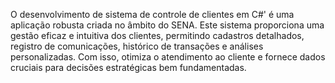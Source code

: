 O  desenvolvimento de sistema de controle de clientes em C#' é uma aplicação robusta criada no âmbito do SENA. Este sistema proporciona uma gestão eficaz e intuitiva dos clientes, permitindo cadastros detalhados,
registro de comunicações, histórico de transações e análises personalizadas. Com isso, otimiza o atendimento ao cliente e fornece dados cruciais para decisões estratégicas bem fundamentadas.
